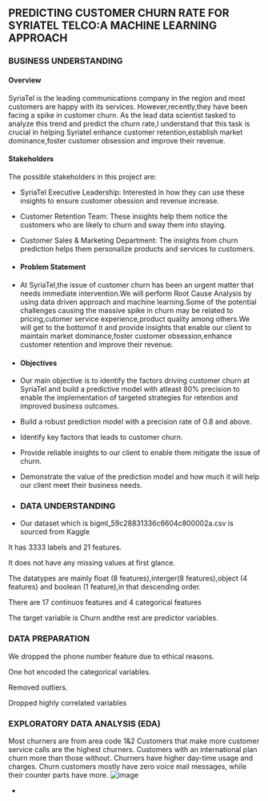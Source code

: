 ## PREDICTING CUSTOMER CHURN RATE FOR SYRIATEL TELCO:A MACHINE LEARNING APPROACH
### BUSINESS UNDERSTANDING
#### Overview
SyriaTel is the leading communications company in the region and most customers are happy with its services.
However,recently,they have been facing a spike in customer churn.
As the lead data scientist tasked to analyze this trend and predict the churn rate,I understand that this task is crucial in helping Syriatel enhance customer retention,establish market dominance,foster customer obsession and improve their revenue.

#### Stakeholders
The possible stakeholders in this project are:

- SyriaTel Executive Leadership: Interested in how they can use these insights to ensure customer obession and revenue increase.

- Customer Retention Team: These insights help them notice the customers who are likely to churn and sway them into staying.

- Customer Sales & Marketing Department: The insights from churn prediction helps them personalize products and services to customers.

- #### Problem Statement

- At SyriaTel,the issue of customer churn has been an urgent matter that needs immediate intervention.We will perform Root Cause Analysis by using data driven approach and machine learning.Some of the potential challenges causing the massive spike in churn may be related to pricing,cutomer service experience,product quality among others.We will get to the bottomof it and provide insights that enable our client to maintain market dominance,foster customer obsession,enhance customer retention and improve their revenue.


- #### Objectives
- Our main objective is to identify the factors driving customer churn at SyriaTel and build a predictive model with atleast 80% precision to enable the implementation of targeted strategies for retention and improved business outcomes.
- Build a robust prediction model with a precision rate of 0.8 and above.

- Identify key factors that leads to customer churn.

- Provide reliable insights to our client to enable them mitigate the issue of churn.

- Demonstrate the value of the prediction model and how much it will help our client meet their business needs.

- ### DATA UNDERSTANDING
- Our dataset which is bigml_59c28831336c6604c800002a.csv is sourced from Kaggle

It has 3333 labels and 21 features.

It does not have any missing values at first glance.

The datatypes are mainly float (8 features),interger(8 features),object (4 features) and boolean (1 feature),in that descending order.

There are 17 continuos features and 4 categorical features

The target variable is Churn andthe rest are predictor variables.

### DATA PREPARATION
We dropped the phone number feature due to ethical reasons.

One hot encoded the categorical variables.

Removed outliers.

Dropped highly correlated variables

### EXPLORATORY DATA ANALYSIS (EDA)

Most churners are from area code 1&2
Customers that make more customer service calls are the highest churners.
Customers with an international plan churn more than those without.
Churners have higher day-time usage and charges.
Churn customers mostly have zero voice mail messages, while their counter parts have more.
![image](https://github.com/Agai-Beryl/Predicting-Customer-Churn-For-A-Leading-Telco-Using-Machine-Learning/assets/162470891/0fda34a4-5ea5-4afd-9345-303c38735878)

- 

